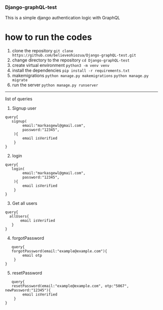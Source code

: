 ### Django-graphQL-test
This is a simple django authentication logic with GraphQL
# how  to run the codes

1. clone the repository `git clone https://github.com/believeohiozua/Django-graphQL-test.git`
2. change directory to the repository `cd Django-graphQL-test`
3. create virtual environment `python3 -m venv venv`
4. install the dependencies `pip install -r requirements.txt`
5. makemigrations `python manage.py makemigrations`
                  `python manage.py migrate`
6. run the server `python manage.py runserver`

<hr>



list of queries

1. Signup user
```
query{
   signup(
        email:"markasgewl@gmail.com",
        password:"12345", 
    ){
        email isVerified
    }
} 
```


2. login 
```
query{
   login(
        email:"markasgewl@gmail.com",
        password:"12345", 
    ){
        email isVerified
    }
} 
```

3. Get all users
 ```
 query{
   allUsers{
        email isVerified
    }
}
```

4. forgotPassword 
```
   query{
   forgotPassword(email:"example@example.com"){
        email otp
    }
}
```

5. resetPassword 
```
   query{
   resetPassword(email:"example@example.com", otp:"5067", newPassword:"12345"){
        email isVerified
    }
}
```